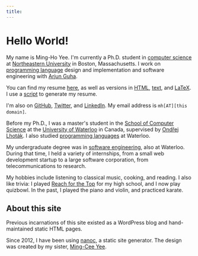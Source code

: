 ```yaml
---
title:
---
```


Hello World!
============

My name is Ming-Ho Yee. I'm currently a Ph.D. student in [computer
science][khoury] at [Northeastern University][neu] in Boston, Massachusetts.
I work on [programming language][prl] design and implementation and software
engineering with [Arjun Guha][].

You can find my resume [here][PDF resume], as well as versions in [HTML][HTML
resume], [text][TXT resume], and [LaTeX][TEX resume]. I use a [script][resume
code] to generate my resume.

I'm also on [GitHub][], [Twitter][], and [LinkedIn][]. My email address is
`mh[AT][this domain]`.

Before my Ph.D., I was a master's student in the [School of Computer
Science][uwcs] at the [University of Waterloo][] in Canada, supervised by
[Ond&#345;ej Lhot&aacute;k][olhotak]. I also studied [programming languages][plg]
at Waterloo.

My undergraduate degree was in [software engineering][], also at Waterloo.
During that time, I held a variety of internships, from a small web development
startup to a large software corporation, from telecommunications to research.

My hobbies include listening to classical music, cooking, and reading. I also
like trivia: I played [Reach for the Top][] for my high school, and I now play
quizbowl. In the past, I played the piano and violin, and practiced karate.

[khoury]: https://www.khoury.northeastern.edu/
[neu]: https://www.northeastern.edu/
[prl]: https://prl.khoury.northeastern.edu/
[Arjun Guha]: https://www.khoury.northeastern.edu/~arjunguha/main/home/

[PDF resume]: /resume/resume.pdf
[HTML resume]: /resume/resume.html
[TXT resume]: /resume/resume.txt
[TEX resume]: /resume/resume.tex
[resume code]: https://github.com/mhyee/resume

[GitHub]: https://github.com/mhyee
[Twitter]: https://twitter.com/mhyee
[LinkedIn]: https://www.linkedin.com/in/mhyee

[uwcs]: https://cs.uwaterloo.ca/
[University of Waterloo]: https://uwaterloo.ca/
[olhotak]: https://plg.uwaterloo.ca/~olhotak/
[plg]: https://plg.uwaterloo.ca/

[software engineering]: https://uwaterloo.ca/software-engineering/
[Reach for the Top]: https://www.reachforthetop.com


About this site
---------------

Previous incarnations of this site existed as a WordPress blog and
hand-maintained static HTML pages.

Since 2012, I have been using [nanoc][], a static site generator. The design was
created by my sister, [Ming-Cee Yee][].

[nanoc]: https://nanoc.app/
[Ming-Cee Yee]: https://skysketches.com/
